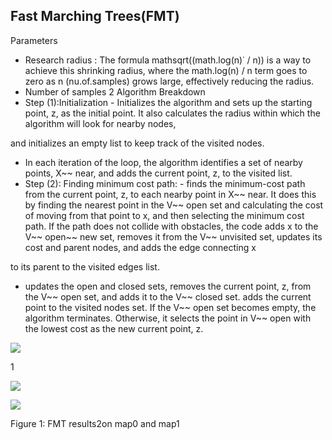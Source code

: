 ## Fast Marching Trees(FMT)

Parameters

- Research radius : The formula mathsqrt((math.log(n)˙ / n)) is a way to achieve this shrinking radius, where the math.log(n) / n term goes to zero as n (nu.of.samples) grows large, effectively reducing the radius.
- Number of samples
2  Algorithm Breakdown
- Step (1):Initialization - Initializes the algorithm and sets up the starting point, z, as the initial point. It also calculates the radius within which the algorithm will look for nearby nodes,

and initializes an empty list to keep track of the visited nodes.

- In each iteration of the loop, the algorithm identifies a set of nearby points, X~~ near, and adds the current point, z, to the visited list.
- Step (2): Finding minimum cost path: - finds the minimum-cost path from the current point, z, to each nearby point in X~~ near. It does this by finding the nearest point in the V~~ open set and calculating the cost of moving from that point to x, and then selecting the minimum cost path. If the path does not collide with obstacles, the code adds x to the V~~ open~~ new set, removes it from the V~~ unvisited set, updates its cost and parent nodes, and adds the edge connecting x

to its parent to the visited edges list.

- updates the open and closed sets, removes the current point, z, from the V~~ open set, and adds it to the V~~ closed set. adds the current point to the visited nodes set. If the V~~ open set becomes empty, the algorithm terminates. Otherwise, it selects the point in V~~ open with the lowest cost as the new current point, z.

![](Aspose.Words.ac89bb12-6d92-4b37-a9b3-65e497ce4dc5.001.png)

1

![](Aspose.Words.ac89bb12-6d92-4b37-a9b3-65e497ce4dc5.002.png)

![](Aspose.Words.ac89bb12-6d92-4b37-a9b3-65e497ce4dc5.003.png)

Figure 1: FMT results2on map0 and map1
